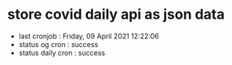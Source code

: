 # store covid daily api as json data

- last cronjob : Friday, 09 April 2021 12:22:06
- status og cron : success
- status daily cron : success
      
      